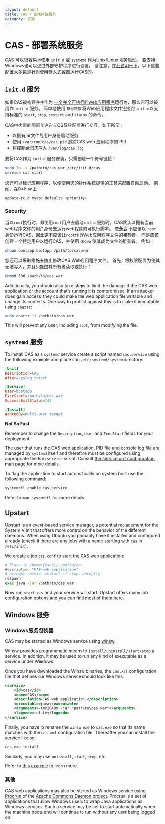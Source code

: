 ```yaml
---
layout: default
title: CAS - 部署系统服务
category: 安装
---
```


# CAS - 部署系统服务

CAS 可以很容易地使用 `init.d` 或 `systemd` 作为Unix/Linux 服务启动。 要支持Windows也可以通过外部守护程序进行设置。 请注意，[在此说明一下](Configuring-Servlet-Container.html#embedded)，以下这些配置大多数是针对使用嵌入式容器运行CAS的。

## `init.d` 服务

如果CAS被构建并并作为 [一个完全可执行的web应用程序](Configuring-Servlet-Container.html)运行为，那么它可以被用作 `init.d` 服务。 简单地使用 `符号链接` 将Web应用程序文件链接到 `init.d`以支持标准的 `start`, `stop`, `restart` and `status` 的命令。

CAS中内置的配置允许它与OS系统配置进行交互，如下所示：

- 以拥有jar文件的用户身份启动服务
- 使用 `/var/run/cas/cas.pid` 追踪CAS web 应用程序的 PID
- 将控制台日志写入 `/var/log/cas.log`

要将CAS作为 `init.d` 服务安装，只需创建一个符号链接：

```bash
sudo ln -s /path/to/cas.war /etc/init.d/cas
service cas start
```

您还可以标记应用程序，以便使用您的操作系统提供的工具来配置自动启动。 例如，在Debian上：

```bash
update-rc.d myapp defaults <priority>
```

### Security

当以`root`执行时，即使用`root`用户去启动`init.d`服务时，CAS默认以拥有当前web程序文件的用户身份去运行web程序的可执行脚本。 您**永远** 不应该以 `root` 身份运行CAS，因此更不应该让`root`作为Web应用程序文件的拥有者。 而是应该创建一个特定用户以运行CAS，并使用 `chown` 使其成为文件的所有者。 例如：

```bash
chown bootapp:bootapp /path/to/cas.war
```

您还可以采取措施来防止修改CAS Web应用程序文件。 首先，将权限配置为使其无法写入，并且只能由其所有者读取或执行：

```bash
chmod 500 /path/to/cas.war
```

Additionally, you should also take steps to limit the damage if the CAS web application or the account that’s running it is compromised. If an attacker does gain access, they could make the web application file writable and change its contents. One way to protect against this is to make it immutable using `chattr`:

```bash
sudo chattr +i /path/to/cas.war
```

This will prevent any user, including `root`, from modifying the file.

## `systemd` 服务

To install CAS as a `systemd` service create a script named `cas.service` using the following example and place it in `/etc/systemd/system` directory:

```ini
[Unit]
Description=CAS
After=syslog.target

[Service]
User=bootapp
ExecStart=/path/to/cas.war
SuccessExitStatus=143

[Install]
WantedBy=multi-user.target
```

<div class="alert alert-info"><strong>Not So Fast</strong><p>Remember to change the <code>Description</code>, <code>User</code> and <code>ExecStart</code> fields for your deployment.</p></div>

The user that runs the CAS web application, PID file and console log file are managed by `systemd` itself and therefore must be configured using appropriate fields in `service` script. Consult [the service unit configuration man page](https://www.freedesktop.org/software/systemd/man/systemd.service.html) for more details.

To flag the application to start automatically on system boot use the following command:

```bash
systemctl enable cas.service
```

Refer to `man systemctl` for more details.

## Upstart

[Upstart](http://upstart.ubuntu.com/) is an event-based service manager, a potential replacement for the System V init that offers more control on the behavior of the different daemons. When using Ubuntu you probably have it installed and configured already (check if there are any jobs with a name starting with `cas` in `/etc/init`).

We create a job `cas.conf` to start the CAS web application:

```bash
# Place in /home/{user}/.config/cas
description "CAS web application"
# attempt service restart if stops abruptly
respawn
exec java -jar /path/to/cas.war
```

Now run `start cas` and your service will start. Upstart offers many job configuration options and you can find [most of them here](http://upstart.ubuntu.com/cookbook/).

## Windows 服务

### Windows服务包装器

CAS may be started as Windows service using [winsw](https://github.com/kohsuke/winsw).

Winsw provides programmatic means to `install/uninstall/start/stop` a service. In addition, it may be used to run any kind of executable as a service under Windows.

Once you have downloaded the Winsw binaries, the `cas.xml` configuration file that defines our Windows service should look like this:

```xml
<service>
    <id>cas</id>
    <name>CAS</name>
    <description>CAS web application.</description>
    <executable>java</executable>
    <arguments>-Xmx2048m -jar "path\to\cas.war"</arguments>
    <logmode>rotate</logmode>
</service>
```

Finally, you have to rename the `winsw.exe` to `cas.exe` so that its name matches with the `cas.xml` configuration file. Thereafter you can install the service like so:

```bash
cas.exe install
```

Similarly, you may use `uninstall`, `start`, `stop`, etc.

Refer to [this example](https://github.com/snicoll-scratches/spring-boot-daemon) to learn more.

### 其他

CAS web applications may also be started as Windows service using [Procrun](http://commons.apache.org/proper/commons-daemon/procrun.html) of the [Apache Commons Daemon project](http://commons.apache.org/daemon/index.html). Procrun is a set of applications that allow Windows users to wrap Java applications as Windows services. Such a service may be set to start automatically when the machine boots and will continue to run without any user being logged on.
